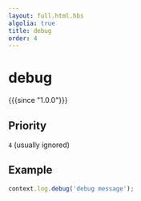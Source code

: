```yaml
---
layout: full.html.hbs
algolia: true
title: debug
order: 4
---
```


# debug

{{{since "1.0.0"}}}

## Priority

`4` (usually ignored)

## Example

```js
context.log.debug('debug message');
```
